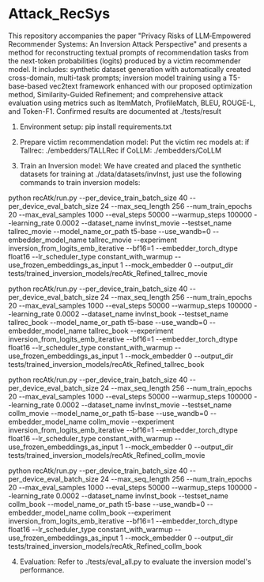 # Attack_RecSys

This repository accompanies the paper "Privacy Risks of LLM‑Empowered Recommender Systems: An Inversion Attack Perspective" and presents a method for reconstructing textual prompts of recommendation tasks from the next-token probabilities (logits) produced by a victim recommender model. It includes: synthetic dataset generation with automatically created cross-domain, multi-task prompts; inversion model training using a T5-base-based vec2text framework enhanced with our proposed optimization method, Similarity-Guided Refinement; and comprehensive attack evaluation using metrics such as ItemMatch, ProfileMatch, BLEU, ROUGE-L, and Token-F1. Confirmed results are documented at ./tests/result

1. Environment setup:
    pip install requirements.txt


2. Prepare victim recommendation model:
Put the victim rec models at:
if Tallrec:
    ./embedders/TALLRec
if CoLLM:
    ./embedders/CoLLM


3. Train an Inversion model: 
We have created and placed the synthetic datasets for training at ./data/datasets/invInst, just use the following commands to train inversion models:

python recAtk/run.py --per_device_train_batch_size 40 --per_device_eval_batch_size 24 --max_seq_length 256 --num_train_epochs 20  --max_eval_samples 1000 --eval_steps 50000 --warmup_steps 100000 --learning_rate 0.0002 --dataset_name invInst_movie --testset_name tallrec_movie --model_name_or_path t5-base --use_wandb=0 --embedder_model_name tallrec_movie --experiment inversion_from_logits_emb_iterative --bf16=1 --embedder_torch_dtype float16 --lr_scheduler_type constant_with_warmup --use_frozen_embeddings_as_input 1 --mock_embedder 0 --output_dir tests/trained_inversion_models/recAtk_Refined_tallrec_movie

python recAtk/run.py --per_device_train_batch_size 40 --per_device_eval_batch_size 24 --max_seq_length 256 --num_train_epochs 20  --max_eval_samples 1000 --eval_steps 50000 --warmup_steps 100000 --learning_rate 0.0002 --dataset_name invInst_book --testset_name tallrec_book --model_name_or_path t5-base --use_wandb=0 --embedder_model_name tallrec_book --experiment inversion_from_logits_emb_iterative --bf16=1 --embedder_torch_dtype float16 --lr_scheduler_type constant_with_warmup --use_frozen_embeddings_as_input 1 --mock_embedder 0 --output_dir tests/trained_inversion_models/recAtk_Refined_tallrec_book

python recAtk/run.py --per_device_train_batch_size 40 --per_device_eval_batch_size 24 --max_seq_length 256 --num_train_epochs 20  --max_eval_samples 1000 --eval_steps 50000 --warmup_steps 100000 --learning_rate 0.0002 --dataset_name invInst_movie --testset_name collm_movie --model_name_or_path t5-base --use_wandb=0 --embedder_model_name collm_movie --experiment inversion_from_logits_emb_iterative --bf16=1 --embedder_torch_dtype float16 --lr_scheduler_type constant_with_warmup --use_frozen_embeddings_as_input 1 --mock_embedder 0 --output_dir tests/trained_inversion_models/recAtk_Refined_collm_movie

python recAtk/run.py --per_device_train_batch_size 40 --per_device_eval_batch_size 24 --max_seq_length 256 --num_train_epochs 20  --max_eval_samples 1000 --eval_steps 50000 --warmup_steps 100000 --learning_rate 0.0002 --dataset_name invInst_book --testset_name collm_book --model_name_or_path t5-base --use_wandb=0 --embedder_model_name collm_book --experiment inversion_from_logits_emb_iterative --bf16=1 --embedder_torch_dtype float16 --lr_scheduler_type constant_with_warmup --use_frozen_embeddings_as_input 1 --mock_embedder 0 --output_dir tests/trained_inversion_models/recAtk_Refined_collm_book


4. Evaluation:
Refer to ./tests/eval_all.py to evaluate the inversion model's performance.